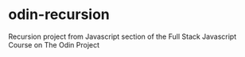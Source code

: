 # odin-recursion
Recursion project from Javascript section of the Full Stack Javascript Course on The Odin Project
